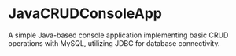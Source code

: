 # JavaCRUDConsoleApp
A simple Java-based console application implementing basic CRUD operations with MySQL, utilizing JDBC for database connectivity.
